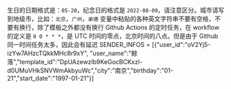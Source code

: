 生日的日期格式是：`05-20`，纪念日的格式是 `2022-08-09`，请注意区分。城市请写到地级市，比如：`北京`，`广州`，`承德`
变量中粘贴的各种英文字符串不要有空格，不要有换行，除了模板之外都没有换行
Github Actions 的定时任务，在 workflow 的定义是 `0 0 * * *`，是 UTC 时间的零点，北京时间的八点。但是由于 Github 同一时间任务太多，因此会有延迟
SENDER_INFOS = [{"user_id":"oV2Yj5-izYw7AHzcTQkkMHc8r9xY", "user_name":"鲸落","template_id":"DpUAzewzlb9KeGocBCKxzl-d0UMuVHkSNVWmAkbyuWc","city":"南京","birthday":"01-21","start_date":"1997-01-21"}]
